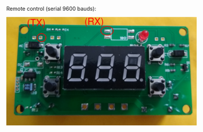 Remote control (serial 9600 bauds):

![image](https://raw.githubusercontent.com/rtek1000/W1209-firmware-modified/master/W1209-firmware-Timer/Board_SN74HC595/Doc/Board_display_remote.png)
